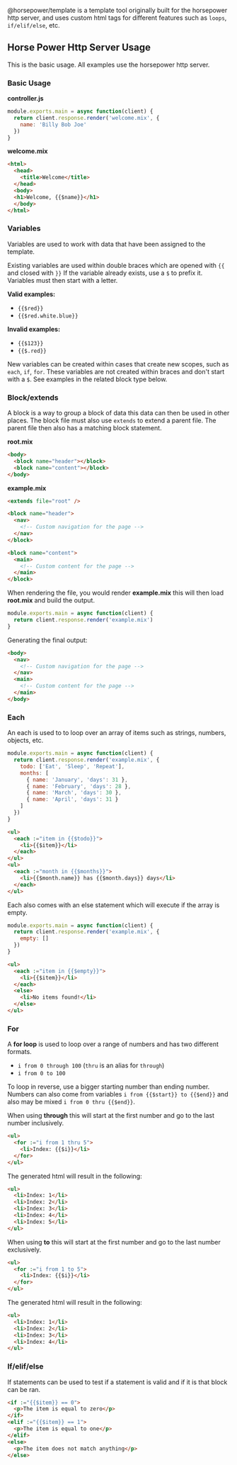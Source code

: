 @horsepower/template is a template tool originally built for the horsepower http server, and uses custom html tags for different features such as `loops`, `if/elif/else`, etc.

## Horse Power Http Server Usage

This is the basic usage. All examples use the horsepower http server.

### Basic Usage

**controller.js**

```js
module.exports.main = async function(client) {
  return client.response.render('welcome.mix', {
    name: 'Billy Bob Joe'
  })
}
```

**welcome.mix**

```html
<html>
  <head>
    <title>Welcome</title>
  </head>
  <body>
  <h1>Welcome, {{$name}}</h1>
  </body>
</html>
```

### Variables

Variables are used to work with data that have been assigned to the template.

Existing variables are used within double braces which are opened with `{{` and closed with `}}`
If the variable already exists, use a `$` to prefix it. Variables must then start with a letter.

**Valid examples:**

* `{{$red}}`
* `{{$red.white.blue}}`

**Invalid examples:**

* `{{$123}}`
* `{{$.red}}`

New variables can be created within cases that create new scopes, such as `each`, `if`, `for`. These variables are not created within braces and don't start with a `$`. See examples in the related block type below.

### Block/extends

A block is a way to group a block of data this data can then be used in other places. The block file must also use `extends` to extend a parent file. The parent file then also has a matching block statement.

**root.mix**

```html
<body>
  <block name="header"></block>
  <block name="content"></block>
</body>
```

**example.mix**

```html
<extends file="root" />

<block name="header">
  <nav>
    <!-- Custom navigation for the page -->
  </nav>
</block>

<block name="content">
  <main>
    <!-- Custom content for the page -->
  </main>
</block>
```

When rendering the file, you would render **example.mix** this will then load **root.mix** and build the output.

```js
module.exports.main = async function(client) {
  return client.response.render('example.mix')
}
```

Generating the final output:

```html
<body>
  <nav>
    <!-- Custom navigation for the page -->
  </nav>
  <main>
    <!-- Custom content for the page -->
  </main>
</body>
```

### Each

An each is used to to loop over an array of items such as strings, numbers, objects, etc.

```js
module.exports.main = async function(client) {
  return client.response.render('example.mix', {
    todo: ['Eat', 'Sleep', 'Repeat'],
    months: [
      { name: 'January', 'days': 31 },
      { name: 'February', 'days': 28 },
      { name: 'March', 'days': 30 },
      { name: 'April', 'days': 31 }
    ]
  })
}
```

```html
<ul>
  <each :="item in {{$todo}}">
    <li>{{$item}}</li>
  </each>
</ul>
<ul>
  <each :="month in {{$months}}">
    <li>{{$month.name}} has {{$month.days}} days</li>
  </each>
</ul>
```

Each also comes with an else statement which will execute if the array is empty.

```js
module.exports.main = async function(client) {
  return client.response.render('example.mix', {
    empty: []
  })
}
```
```html
<ul>
  <each :="item in {{$empty}}">
    <li>{{$item}}</li>
  </each>
  <else>
    <li>No items found!</li>
  </else>
</ul>
```

### For

A **for loop** is used to loop over a range of numbers and has two different formats.

* `i from 0 through 100` (`thru` is an alias for `through`)
* `i from 0 to 100`

To loop in reverse, use a bigger starting number than ending number. Numbers can also come from variables `i from {{$start}} to {{$end}}` and also may be mixed `i from 0 thru {{$end}}`.

When using **through** this will start at the first number and go to the last number inclusively.

```html
<ul>
  <for :="i from 1 thru 5">
    <li>Index: {{$i}}</li>
  </for>
</ul>
```

The generated html will result in the following:

```html
<ul>
  <li>Index: 1</li>
  <li>Index: 2</li>
  <li>Index: 3</li>
  <li>Index: 4</li>
  <li>Index: 5</li>
</ul>
```

When using **to** this will start at the first number and go to the last number exclusively.

```html
<ul>
  <for :="i from 1 to 5">
    <li>Index: {{$i}}</li>
  </for>
</ul>
```

The generated html will result in the following:

```html
<ul>
  <li>Index: 1</li>
  <li>Index: 2</li>
  <li>Index: 3</li>
  <li>Index: 4</li>
</ul>
```

### If/elif/else

If statements can be used to test if a statement is valid and if it is that block can be ran.

```html
<if :="{{$item}} == 0">
  <p>The item is equal to zero</p>
</if>
<elif :="{{$item}} == 1">
  <p>The item is equal to one</p>
</elif>
<else>
  <p>The item does not match anything</p>
</else>
```